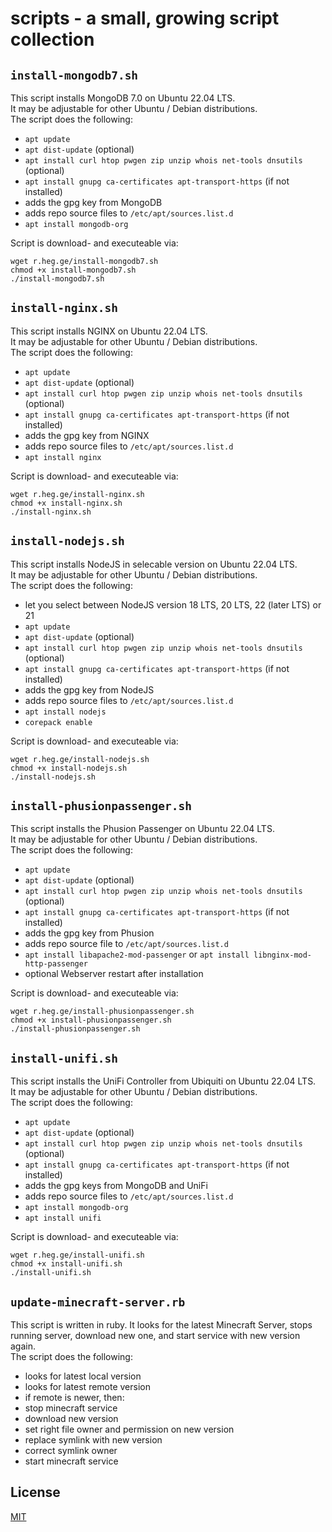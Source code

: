 # scripts - a small, growing script collection

## `install-mongodb7.sh`

This script installs MongoDB 7.0 on Ubuntu 22.04 LTS.\
It may be adjustable for other Ubuntu / Debian distributions.\
The script does the following:
* `apt update`
* `apt dist-update` (optional)
* `apt install curl htop pwgen zip unzip whois net-tools dnsutils` (optional)
* `apt install gnupg ca-certificates apt-transport-https` (if not installed)
* adds the gpg key from MongoDB
* adds repo source files to `/etc/apt/sources.list.d`
* `apt install mongodb-org`

Script is download- and executeable via:
```
wget r.heg.ge/install-mongodb7.sh
chmod +x install-mongodb7.sh
./install-mongodb7.sh
```

## `install-nginx.sh`

This script installs NGINX on Ubuntu 22.04 LTS.\
It may be adjustable for other Ubuntu / Debian distributions.\
The script does the following:
* `apt update`
* `apt dist-update` (optional)
* `apt install curl htop pwgen zip unzip whois net-tools dnsutils` (optional)
* `apt install gnupg ca-certificates apt-transport-https` (if not installed)
* adds the gpg key from NGINX
* adds repo source files to `/etc/apt/sources.list.d`
* `apt install nginx`

Script is download- and executeable via:
```
wget r.heg.ge/install-nginx.sh
chmod +x install-nginx.sh
./install-nginx.sh
```

## `install-nodejs.sh`

This script installs NodeJS in selecable version on Ubuntu 22.04 LTS.\
It may be adjustable for other Ubuntu / Debian distributions.\
The script does the following:
* let you select between NodeJS version 18 LTS, 20 LTS, 22 (later LTS) or 21
* `apt update`
* `apt dist-update` (optional)
* `apt install curl htop pwgen zip unzip whois net-tools dnsutils` (optional)
* `apt install gnupg ca-certificates apt-transport-https` (if not installed)
* adds the gpg key from NodeJS
* adds repo source files to `/etc/apt/sources.list.d`
* `apt install nodejs`
* `corepack enable`

Script is download- and executeable via:
```
wget r.heg.ge/install-nodejs.sh
chmod +x install-nodejs.sh
./install-nodejs.sh
```

## `install-phusionpassenger.sh`

This script installs the Phusion Passenger on Ubuntu 22.04 LTS.\
It may be adjustable for other Ubuntu / Debian distributions.\
The script does the following:
* `apt update`
* `apt dist-update` (optional)
* `apt install curl htop pwgen zip unzip whois net-tools dnsutils` (optional)
* `apt install gnupg ca-certificates apt-transport-https` (if not installed)
* adds the gpg key from Phusion
* adds repo source file to `/etc/apt/sources.list.d`
* `apt install libapache2-mod-passenger` or `apt install libnginx-mod-http-passenger`
* optional Webserver restart after installation

Script is download- and executeable via:
```
wget r.heg.ge/install-phusionpassenger.sh
chmod +x install-phusionpassenger.sh
./install-phusionpassenger.sh
```

## `install-unifi.sh`

This script installs the UniFi Controller from Ubiquiti on Ubuntu 22.04 LTS.\
It may be adjustable for other Ubuntu / Debian distributions.\
The script does the following:
* `apt update`
* `apt dist-update` (optional)
* `apt install curl htop pwgen zip unzip whois net-tools dnsutils` (optional)
* `apt install gnupg ca-certificates apt-transport-https` (if not installed)
* adds the gpg keys from MongoDB and UniFi
* adds repo source files to `/etc/apt/sources.list.d`
* `apt install mongodb-org`
* `apt install unifi`

Script is download- and executeable via:
```
wget r.heg.ge/install-unifi.sh
chmod +x install-unifi.sh
./install-unifi.sh
```

## `update-minecraft-server.rb`

This script is written in ruby. It looks for the latest Minecraft Server, stops running server, download new one, and start service with new version again.\
The script does the following:
* looks for latest local version
* looks for latest remote version
* if remote is newer, then:
 * stop minecraft service
 * download new version
 * set right file owner and permission on new version
 * replace symlink with new version
 * correct symlink owner
 * start minecraft service

## License
[MIT](LICENSE)
